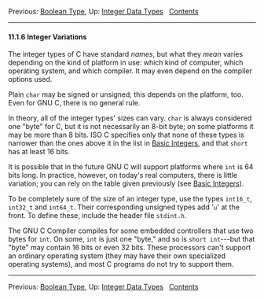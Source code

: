 Previous: [Boolean Type](Boolean-Type.md), Up: [Integer Data
Types](Integer-Types.md)  
[Contents](index.md#SEC_Contents "Table of contents")  

------------------------------------------------------------------------


#### 11.1.6 Integer Variations 

The integer types of C have standard *names*, but what they *mean*
varies depending on the kind of platform in use: which kind of computer,
which operating system, and which compiler. It may even depend on the
compiler options used.

Plain `char` may be signed or unsigned; this depends on the platform,
too. Even for GNU C, there is no general rule.

In theory, all of the integer types' sizes can vary. `char` is always
considered one "byte" for C, but it is not necessarily an 8-bit byte; on
some platforms it may be more than 8 bits. ISO C specifies only that
none of these types is narrower than the ones above it in the list in
[Basic Integers](Basic-Integers.md), and that `short` has at least 16
bits.

It is possible that in the future GNU C will support platforms where
`int` is 64 bits long. In practice, however, on today's real computers,
there is little variation; you can rely on the table given previously
(see [Basic Integers](Basic-Integers.md)).

To be completely sure of the size of an integer type, use the types
`int16_t`, `int32_t` and `int64_t`. Their corresponding unsigned types
add '`u`' at the front. To define these, include the header
file `stdint.h`.

The GNU C Compiler compiles for some embedded controllers that use two
bytes for `int`. On some, `int` is just one "byte," and so is
`short int`---but that "byte" may contain 16 bits or even 32 bits. These
processors can't support an ordinary operating system (they may have
their own specialized operating systems), and most C programs do not try
to support them.

------------------------------------------------------------------------

Previous: [Boolean Type](Boolean-Type.md), Up: [Integer Data
Types](Integer-Types.md)  
[Contents](index.md#SEC_Contents "Table of contents")  
